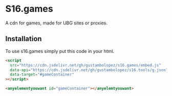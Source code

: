 # S16.games

A cdn for games, made for UBG sites or proxies.

## Installation

To use s16.games simply put this code in your html. 
```html
<script
  src="https://cdn.jsdelivr.net/gh/gustambolopez/s16.games/embed.js"
  data-api="https://cdn.jsdelivr.net/gh/gustambolopez/s16.tools/g.json"
  data-target="#gameContainer"
></script>

<anyelementyouwant id="gameContainer"></anyelemtyouwant>
```
